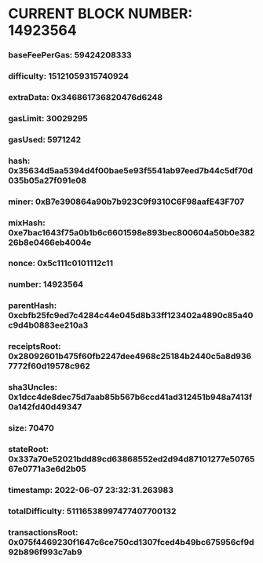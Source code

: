 # CURRENT BLOCK NUMBER: 14923564

### baseFeePerGas: 59424208333
### difficulty: 15121059315740924
### extraData: 0x346861736820476d6248
### gasLimit: 30029295
### gasUsed: 5971242
### hash: 0x35634d5aa5394d4f00bae5e93f5541ab97eed7b44c5df70d035b05a27f091e08
### miner: 0xB7e390864a90b7b923C9f9310C6F98aafE43F707
### mixHash: 0xe7bac1643f75a0b1b6c6601598e893bec800604a50b0e38226b8e0466eb4004e
### nonce: 0x5c111c0101112c11
### number: 14923564
### parentHash: 0xcbfb25fc9ed7c4284c44e045d8b33ff123402a4890c85a40c9d4b0883ee210a3
### receiptsRoot: 0x28092601b475f60fb2247dee4968c25184b2440c5a8d9367772f60d19578c962
### sha3Uncles: 0x1dcc4de8dec75d7aab85b567b6ccd41ad312451b948a7413f0a142fd40d49347
### size: 70470
### stateRoot: 0x337a70e52021bdd89cd63868552ed2d94d87101277e5076567e0771a3e6d2b05
### timestamp: 2022-06-07 23:32:31.263983
### totalDifficulty: 51116538997477407700132
### transactionsRoot: 0x075f4469230f1647c6ce750cd1307fced4b49bc675956cf9d92b896f993c7ab9
